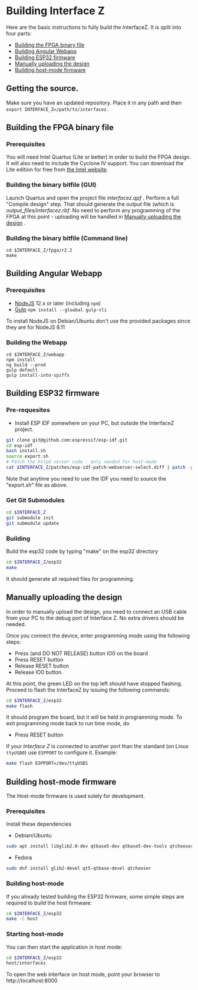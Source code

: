 # Building Interface Z
Here are the basic instructions to fully build the InterfaceZ. It is split into four parts:
- [Building the FPGA binary file](#building-the-fpga-binary-file)
- [Building Angular Webapp](#building-angular-webapp)
- [Building ESP32 firmware](#building-esp32-firmware)
- [Manually uploading the design](#manually-uploading-the-design)
- [Building host-mode firmware](#building-host-mode-firmware)

## Getting the source.
Make sure you have an updated repository. Place it in any path and then `export INTERFACE_Z=/path/to/interfacez`.

## Building the FPGA binary file

### Prerequisites
You will need Intel Quartus (Lite or better) in order to build the FPGA design. It will also need to include the Cyclone IV support.
You can download the Lite edition for free from [the Intel website](https://fpgasoftware.intel.com/?edition=lite).

### Building the binary bitfile (GUI)
Launch Quartus and open the project file *interfacez.qpf* . Perform a full "Compile design" step. That should generate the output file (which is
*output_files/interfacez.rbf*. No need to perform any programming of the FPGA at this point - uploading will be handled in [Manually uploading the design](#manually-uploading-the-design) .

### Building the binary bitfile (Command line)

```
cd $INTERFACE_Z/fpga/r2.2
make
```

## Building Angular Webapp
### Prerequisites

- [NodeJS](https://nodejs.org/en/) 12.x or later (including `npm`)
- [Gulp](https://gulpjs.com/) `npm install --gloabal gulp-cli`

To install NodeJS on Debian/Ubuntu don't use the provided packages since they are for NodeJS  8.11

### Building the Webapp

```
cd $INTERFACE_Z/webapp
npm install
ng build --prod
gulp default
gulp install-into-spiffs
```

## Building ESP32 firmware
### Pre-requesites

- Install ESP IDF somewhere on your PC,  but outside the InterfaceZ project.
```bash
git clone git@github.com:espressif/esp-idf.git
cd esp-idf
bash install.sh
source export.sh
# Patch the httpd server code - only needed for host-mode
cat $INTERFACE_Z/patches/esp-idf-patch-webserver-select.diff | patch -p1
```

Note that anytime you need to use the IDF you need to source the "export.sh" file as above.

### Get Git Submodules

```bash
cd $INTERFACE_Z
git submodule init
git submodule update
```

### Building

Build the esp32 code by typing "make" on the esp32 directory

```bash
cd $INTERFACE_Z/esp32
make
```
It should generate all required files for programming.

## Manually uploading the design

In order to manually upload the design, you need to connect an USB cable from your PC to the debug port of Interface Z. No extra drivers should be needed.

Once you connect the device, enter programming mode using the following steps:
- Press (and DO NOT RELEASE) button IO0 on the board
- Press RESET button
- Release RESET button
- Release IO0 button.

At this point, the green LED on the top left should have stopped flashing.
Proceed to flash the InterfaceZ by issuing the following commands:
```bash
cd $INTERFACE_Z/esp32
make flash
```
It should program the board, but it will be held in programming mode. To exit programming mode back to run time mode, do
- Press RESET button

If your _Interface Z_ is connected to another port than the standard (on Linux `ttyUSB0`) use `ESPPORT` to configure it. Example:
```bash
make flash ESPPORT=/dev/ttyUSB1
```

## Building host-mode firmware
The Host-mode firmware is used solely for development.
### Prerequisites
Install these dependencies

- Debian/Ubuntu

```bash
sudo apt install libglib2.0-dev qtbase5-dev qtbase5-dev-tools qtchooser
```

- Fedora

```bash
sudo dnf install glib2-devel qt5-qtbase-devel qtchooser
```

### Building host-mode
If you already tested building the ESP32 firmware, some simple steps are required to build the host firmware:

```bash
cd $INTERFACE_Z/esp32
make -C host
```
### Starting host-mode
You can then start the application in host mode:
```bash
cd $INTERFACE_Z/esp32
host/interfacez
```
To open the web interface on host mode, point your browser to http://localhost:8000
